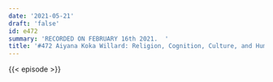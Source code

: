 ```yaml
---
date: '2021-05-21'
draft: 'false'
id: e472
summary: 'RECORDED ON FEBRUARY 16th 2021.  '
title: '#472 Aiyana Koka Willard: Religion, Cognition, Culture, and Human Universals'
---
```

{{< episode >}}
